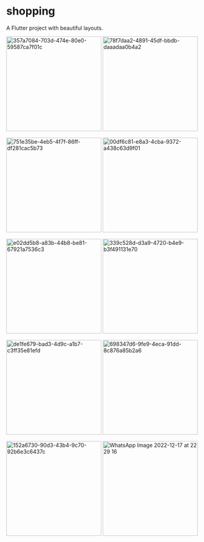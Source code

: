 # shopping

A Flutter project with beautiful layouts. 



<img src="https://user-images.githubusercontent.com/99933941/208267689-bccc123f-aae8-46af-b37a-d92c089658dd.jpg" alt="357a7084-703d-474e-80e0-59587ca7f01c" width="250"/> <img src="https://user-images.githubusercontent.com/99933941/208267713-31c86ff1-3c08-4169-be17-2610755b6224.jpg" alt="78f7daa2-4891-45df-bbdb-daaadaa0b4a2" width="250"/>

<img src="https://user-images.githubusercontent.com/99933941/208267690-2748b4f4-97dd-4725-ac5e-f6542550529f.jpg" alt="751e35be-4eb5-4f7f-86ff-df281cac5b73" width="250"/> <img src="https://user-images.githubusercontent.com/99933941/208267711-3fb4943c-27f8-444b-b2fb-6995c91726c1.jpg" alt="00df6c81-e8a3-4cba-9372-a438c63d9f01" width="250"/> 

<img src="https://user-images.githubusercontent.com/99933941/208267693-889e25bc-39d0-4817-a281-9eaaca262468.jpg" alt="e02dd5b8-a83b-44b8-be81-67921a7536c3" width="250"/> <img src="https://user-images.githubusercontent.com/99933941/208267715-1eb47334-8dc2-48ae-9a73-64cc058af09a.jpg" alt="339c528d-d3a9-4720-b4e9-b3f491131e70" width="250"/>


<img src="https://user-images.githubusercontent.com/99933941/208267692-50462daa-918b-4830-ad06-f31feca891e1.jpg" alt="de1fe679-bad3-4d9c-a1b7-c3ff35e81efd" width="250"/> <img src="https://user-images.githubusercontent.com/99933941/208267710-384dd994-4774-4f3c-a91e-96f302bd1362.jpg" alt="698347d6-9fe9-4eca-91dd-8c876a85b2a6" width="250"/>

<img src="https://user-images.githubusercontent.com/99933941/208267694-d9bc08fc-4e02-4b8f-88f1-09caa5812398.jpg" alt="152a6730-90d3-43b4-9c70-92b6e3c6437c" width="250"/> <img src="https://user-images.githubusercontent.com/99933941/208272707-c9cbac52-bd42-4b5f-8c32-cbdb445ed5ba.jpeg" alt="WhatsApp Image 2022-12-17 at 22 29 16" width="250"/>






